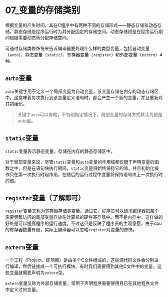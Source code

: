 # 07_变量的存储类别

根据变量的产生时间，其在C程序中有两种不同的存储形式——静态存储和动态存储。静态存储是程序运行时为其分配固定的存储空间，动态存储则是在程序运行期间根据需要动态地分配存储空间。

可通过存储类修饰符来告诉编译器要处理什么样的类型变量，包括自动变量（`auto`）、静态变量（`static`）、寄存器变量（`register`）和外部变量（`extern`）4种。

## `auto`变量

`auto`关键字用于定义一个局部变量为自动变量，该变量存储在内存的动态存储区中，这意味着每次执行到该变量定义语句时，都会产生一个新的变量，并且重新对其初始化。

> 关键字`auto`可以省略，不特别指定情况下，局部变量的存储方式默认为都是auto型。

## `static`变量

`static`变量表示静态变量，存储在内存的静态存储区中。

对于局部变量来说，尽管`static`变量和`auto`变量的作用域都仅限于声明变量的函数之中，但是在语句块执行期间，`static`变量将始终保持它的值，并且初始化操作只在第一次执行时起作用，在随后的运行过程中变量将保持语句块上一次执行时的值。

## `register`变量（了解即可）

`register`变量又称为寄存器存储类变量。通过它，程序员可以请求编译器把某个需要频繁访问的局部变量存放在计算机的硬件寄存器中，而不是内存中。这样做的好处是可以提高程序的运行速度。不过这只是反映了程序员的主观意愿，由于cpu的寄存器数量有限，实际上编译器可以忽略`register`对变量的修饰。

## `extern`变量

一个工程（Project，即项目）是由多个C文件组成的，这些源代码文件会分别进行编译，然后链接成一个可执行模块。有时我们需要用到其他C文件中的变量，这些变量就需要声明为`extern`型。

`extern`变量又称为外部存储变量，常用于声明程序需要使用且已在其他程序文件中定义过的变量。